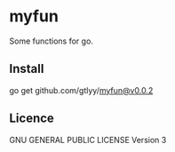 # myfun
Some functions for go.

## Install
go get github.com/gtlyy/myfun@v0.0.2

## Licence
GNU GENERAL PUBLIC LICENSE Version 3
